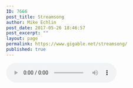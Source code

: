 ```yaml
---
ID: 7666
post_title: Streamsong
author: Mike Echlin
post_date: 2017-05-26 18:46:57
post_excerpt: ""
layout: page
permalink: https://www.gigable.net/streamsong/
published: true
---
```

<script var queryString = url.substring( url.indexOf('?') + 1 );>
</script>
<audio controls width="100" height="100">
    <source src="queryString" type="audio/mp3">
    <!-- Fallback for older browsers -->
    Your browser doesn't support html5 audio
</audio>